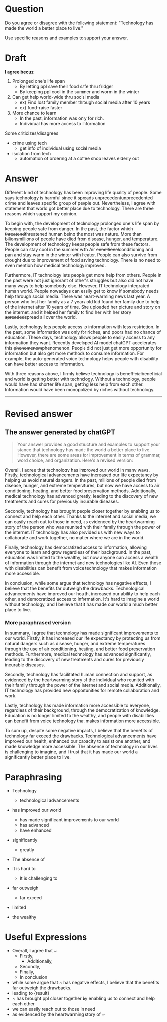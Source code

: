 # Question
Do you agree or disagree with the following statement: 
"Technology has made the world a better place to live."

Use specific reasons and examples to support your answer.

# Draft
**I agree becuz**

1. Prolonged one's life span
    - By letting ppl save their food safe thru fridger 
    - By keeping ppl cool in the summer and worm in the winter
2. Can get help world-wide thru social media
   - ex) Find lost family member through social media after 10 years
   - ex) fund-raise faster
3. More chance to learn
   - In the past, information was only for rich.
   - Individual has more access to Information

Some criticizes/disagrees
- crime using tech
  - get info of individual using social media
- isolation from tech
  - automation of ordering at a coffee shop leaves elderly out

# Answer
Different kind of technology has been improving life quality of people. Some says technology is harmful since it spreads ~~unprecedent~~unprecedented crime and leaves specific group of people out. Nevertheless, I agree with statement that world got better place due to technology. There are three reasons which support my opinion.

To begin with, the development of technology prolonged one's life span by keeping people safe from danger. In the past, the factor which ~~threatend~~threatened human being the most was nature. More than ~~bilions~~millions of people have died from disease, hunger, and temperature. The development of technology keeps people safe from these factors. People can stay cool in the summer with Air ~~conditional~~conditioning and pan and stay warm in the winter with heater. People can also survive from drought due to improvement of food saving technology. There is no need to even mention how medical technology improved.

Furthermore, IT technology lets people get more help from others. People in the past were not just ignorant of other's struggles but also did not have many ways to help somebody else. However, IT technology integrated human world. People nowadays can easily get to know if somebody needs help through social media. There was heart-warming news last year. A person who lost her family as a 7 years old kid found her family due to help of the internet after 10 years of time. She uploaded her picture and story on the internet, and it helped her family to find her with her story ~~spreaded~~spread all over the world. 

Lastly, technology lets people access to information with less restriction. In the past, some information was only for riches, and poors had no chance of education. These days, technology allows people to easily access to any information they want. Recently developed AI model chatGPT accelerates this ~~phenomenom~~phenomenon. People did not just get more opportunity for information but also get more methods to consume information. For example, the auto-generated voice technology helps people with disability can have better access to information. 

With three reasons above, I firmly believe technology is ~~benefficial~~beneficial and world is getting better with technology. Without a technology, people would have had shorter life span, getting less help from each other. Information would have been monopolized by riches without technology.

***
# Revised answer
## The answer generated by chatGPT
> Your answer provides a good structure and examples to support your stance that technology has made the world a better place to live. However, there are some areas for improvement in terms of grammar, word choice, and organization. Here's a revised version:

Overall, I agree that technology has improved our world in many ways. Firstly, technological advancements have increased our life expectancy by helping us avoid natural dangers. In the past, millions of people died from disease, hunger, and extreme temperatures, but now we have access to air conditioning, heating, and better food preservation methods. Additionally, medical technology has advanced greatly, leading to the discovery of new treatments and cures for previously incurable diseases.

Secondly, technology has brought people closer together by enabling us to connect and help each other. Thanks to the internet and social media, we can easily reach out to those in need, as evidenced by the heartwarming story of the person who was reunited with their family through the power of the internet. IT technology has also provided us with new ways to collaborate and work together, no matter where we are in the world.

Finally, technology has democratized access to information, allowing everyone to learn and grow regardless of their background. In the past, education was limited to the wealthy, but now anyone can access a wealth of information through the internet and new technologies like AI. Even those with disabilities can benefit from voice technology that makes information more accessible.

In conclusion, while some argue that technology has negative effects, I believe that the benefits far outweigh the drawbacks. Technological advancements have improved our health, increased our ability to help each other, and democratized access to information. It's hard to imagine a world without technology, and I believe that it has made our world a much better place to live.

### More paraphrased version
In summary, I agree that technology has made significant improvements to our world. Firstly, it has increased our life expectancy by protecting us from natural dangers such as disease, hunger, and extreme temperatures through the use of air conditioning, heating, and better food preservation methods. Furthermore, medical technology has advanced significantly, leading to the discovery of new treatments and cures for previously incurable diseases.

Secondly, technology has facilitated human connection and support, as evidenced by the heartwarming story of the individual who reunited with their family through the power of the internet and social media. Additionally, IT technology has provided new opportunities for remote collaboration and work.

Lastly, technology has made information more accessible to everyone, regardless of their background, through the democratization of knowledge. Education is no longer limited to the wealthy, and people with disabilities can benefit from voice technology that makes information more accessible.

To sum up, despite some negative impacts, I believe that the benefits of technology far exceed the drawbacks. Technological advancements have improved our health, enhanced our capacity to assist one another, and made knowledge more accessible. The absence of technology in our lives is challenging to imagine, and I trust that it has made our world a significantly better place to live.

# Paraphrasing
- Technology
  - technological advancements
- has improved our world
  - has made significant improvements to our world
  - has advanced 
  - have enhanced
- significantly
  - greatly
- The absence of 
- It is hard to
  - It is challenging to
- far outweigh 
  - far exceed

- limited
- the wealthy

# Useful Expressions
- Overall, I agree that ~
  - Firstly,
    - Additionally,
  - Secondly,
  - Finally,
  - In conclusion
- while some argue that ~ has negative effects, I believe that the benefits far outweigh the drawbacks.
- leading to {result}
- ~ has brought ppl closer together by enabling us to connect and help each other
- we can easily reach out to those in need 
- as evidenced by the heartwarming story of ~